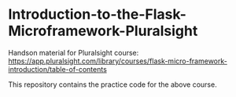 # Introduction-to-the-Flask-Microframework-Pluralsight
Handson material for Pluralsight course: https://app.pluralsight.com/library/courses/flask-micro-framework-introduction/table-of-contents

This repository contains the practice code for the above course.
